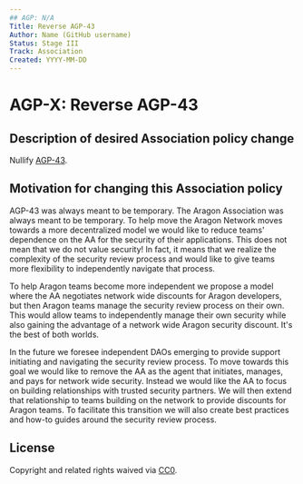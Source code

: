```yaml
---
## AGP: N/A
Title: Reverse AGP-43
Author: Name (GitHub username)
Status: Stage III
Track: Association
Created: YYYY-MM-DD
---
```


# AGP-X: Reverse AGP-43

## Description of desired Association policy change

Nullify [AGP-43](https://github.com/aragon/AGPs/blob/master/AGPs/AGP-43.md). 

## Motivation for changing this Association policy

AGP-43 was always meant to be temporary. The Aragon Association was always meant to be temporary. To help move the Aragon Network moves towards a more decentralized model we would like to reduce teams' dependence on the AA for the security of their applications. This does not mean that we do not value security! In fact, it means that we realize the complexity of the security review process and would like to give teams more flexibility to independently navigate that process. 

To help Aragon teams become more independent we propose a model where the AA negotiates network wide discounts for Aragon developers, but then Aragon teams manage the security review process on their own. This would allow teams to independently manage their own security while also gaining the advantage of a network wide Aragon security discount. It's the best of both worlds. 

In the future we foresee independent DAOs emerging to provide support initiating and navigating the security review process. To move towards this goal we would like to remove the AA as the agent that initiates, manages, and pays for network wide security. Instead we would like the AA to focus on building relationships with trusted security partners. We will then extend that relationship to teams building on the network to provide discounts for Aragon teams. To facilitate this transition we will also create best practices and how-to guides around the security review process.  

## License

Copyright and related rights waived via [CC0](https://creativecommons.org/publicdomain/zero/1.0/).
